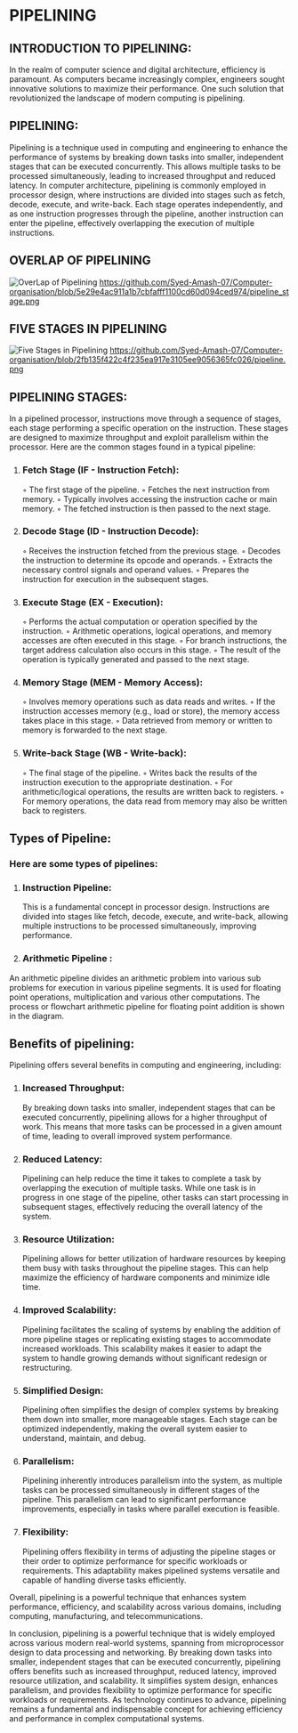 # PIPELINING


## INTRODUCTION TO PIPELINING: 

In the realm of computer science and digital architecture, efficiency is paramount. As computers became increasingly complex, engineers sought innovative solutions to maximize their performance. One such solution that revolutionized the landscape of modern computing is pipelining.


## PIPELINING:
           
Pipelining is a technique used in computing and engineering to enhance the performance of systems by breaking down tasks into smaller, independent stages that can be executed concurrently. This allows multiple tasks to be processed simultaneously, leading to increased throughput and reduced latency. In computer architecture, pipelining is commonly employed in processor design, where instructions are divided into stages such as fetch, decode, execute, and write-back. Each stage operates independently, and as one instruction progresses through the pipeline, another instruction can enter the pipeline, effectively overlapping the execution of multiple instructions.

## OVERLAP OF PIPELINING
![OverLap of Pipelining](pipeline_stage.png)
https://github.com/Syed-Amash-07/Computer-organisation/blob/5e29e4ac911a1b7cbfafff1100cd60d094ced974/pipeline_stage.png
## FIVE STAGES IN PIPELINING
![Five Stages in Pipelining](pipeline.png)
https://github.com/Syed-Amash-07/Computer-organisation/blob/2fb135f422c4f235ea917e3105ee9056365fc026/pipeline.png



## PIPELINING STAGES:

In a pipelined processor, instructions move through a sequence of stages, each stage performing a specific operation on the instruction. These stages are designed to maximize throughput and exploit parallelism within the processor. Here are the common stages found in a typical pipeline:

1. ### Fetch Stage (IF - Instruction Fetch):
    ◦ The first stage of the pipeline.
    ◦ Fetches the next instruction from memory.
    ◦ Typically involves accessing the instruction cache or main memory.
    ◦ The fetched instruction is then passed to the next stage.
2. ### Decode Stage (ID - Instruction Decode):
   ◦ Receives the instruction fetched from the previous stage.
   ◦ Decodes the instruction to determine its opcode and operands.
   ◦ Extracts the necessary control signals and operand values.
   ◦ Prepares the instruction for execution in the subsequent stages.
3. ### Execute Stage (EX - Execution):
   ◦ Performs the actual computation or operation specified by the instruction.
   ◦ Arithmetic operations, logical operations, and memory accesses are often executed in this stage.
   ◦ For branch instructions, the target address calculation also occurs in this stage.
   ◦ The result of the operation is typically generated and passed to the next stage.
4. ### Memory Stage (MEM - Memory Access):
   ◦ Involves memory operations such as data reads and writes.
   ◦ If the instruction accesses memory (e.g., load or store), the memory access takes place in this stage.
   ◦ Data retrieved from memory or written to memory is forwarded to the next stage.
5. ### Write-back Stage (WB - Write-back):
   ◦ The final stage of the pipeline.
   ◦ Writes back the results of the instruction execution to the appropriate destination.
   ◦ For arithmetic/logical operations, the results are written back to registers.
   ◦ For memory operations, the data read from memory may also be written back to registers.

## Types of Pipeline:

### Here are some types of pipelines:

1. ### Instruction Pipeline:
   This is a fundamental concept in processor design. Instructions are divided into stages like fetch, decode, execute, and write-back, allowing multiple instructions to be processed simultaneously, improving performance.

2. ### Arithmetic Pipeline :
  An arithmetic pipeline divides an arithmetic problem into various sub problems for execution in various pipeline segments. It is used for floating point operations, multiplication and various other computations. The process or flowchart arithmetic pipeline for floating point addition is shown in the diagram.



## Benefits of pipelining:

Pipelining offers several benefits in computing and engineering, including:

  1. ### Increased Throughput:
      By breaking down tasks into smaller, independent stages that can be executed concurrently, pipelining allows for a higher throughput of work. This means that more tasks can be processed in a given amount of time, leading to overall improved system performance.
  2. ### Reduced Latency:
     Pipelining can help reduce the time it takes to complete a task by overlapping the execution of multiple tasks. While one task is in progress in one stage of the pipeline, other tasks can start processing in subsequent stages, effectively reducing the overall latency of the system.
  3. ### Resource Utilization:
     Pipelining allows for better utilization of hardware resources by keeping them busy with tasks throughout the pipeline stages. This can help maximize the efficiency of hardware components and minimize idle time.
  4. ### Improved Scalability:
     Pipelining facilitates the scaling of systems by enabling the addition of more pipeline stages or replicating existing stages to accommodate increased workloads. This scalability makes it easier to adapt the system to handle growing demands without significant redesign or restructuring.
  5. ### Simplified Design:
      Pipelining often simplifies the design of complex systems by breaking them down into smaller, more manageable stages. Each stage can be optimized independently, making the overall system easier to understand, maintain, and debug.
  6. ### Parallelism:
      Pipelining inherently introduces parallelism into the system, as multiple tasks can be processed simultaneously in different stages of the pipeline. This parallelism can lead to significant performance improvements, especially in tasks where parallel execution is feasible.
  7. ### Flexibility:
      Pipelining offers flexibility in terms of adjusting the pipeline stages or their order to optimize performance for specific workloads or requirements. This adaptability makes pipelined systems versatile and capable of handling diverse tasks efficiently.

Overall, pipelining is a powerful technique that enhances system performance, efficiency, and scalability across various domains, including computing, manufacturing, and telecommunications.


In conclusion, pipelining is a powerful technique that is widely employed across various modern real-world systems, spanning from microprocessor design to data processing and networking. By breaking down tasks into smaller, independent stages that can be executed concurrently, pipelining offers benefits such as increased throughput, reduced latency, improved resource utilization, and scalability. It simplifies system design, enhances parallelism, and provides flexibility to optimize performance for specific workloads or requirements. As technology continues to advance, pipelining remains a fundamental and indispensable concept for achieving efficiency and performance in complex computational systems.
